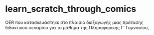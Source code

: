 # learn_scratch_through_comics
OER που κατασκευάστηκε στο πλαίσιο διεξαγωγής  μιας πρότασης διδακτικού σεναρίου για το μάθημα της Πληροφορικής Γ’ Γυμνασίου,
